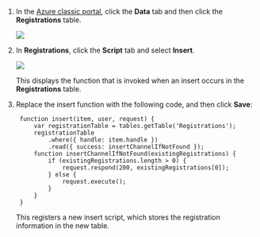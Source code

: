 

1. In the [Azure classic portal](https://manage.windowsazure.com/), click the **Data** tab and then click the **Registrations** table. 

    ![](./media/mobile-services-update-registrations-script/mobile-portal-data-tables-registrations.png)

2. In **Registrations**, click the **Script** tab and select **Insert**.
   
    ![](./media/mobile-services-update-registrations-script/mobile-insert-script-registrations.png)

    This displays the function that is invoked when an insert occurs in the **Registrations** table.

3. Replace the insert function with the following code, and then click **Save**:

        function insert(item, user, request) {
            var registrationTable = tables.getTable('Registrations');
            registrationTable
                .where({ handle: item.handle })
                .read({ success: insertChannelIfNotFound });
            function insertChannelIfNotFound(existingRegistrations) {
                if (existingRegistrations.length > 0) {
                    request.respond(200, existingRegistrations[0]);
                } else {
                    request.execute();
                }
            }
        }

   This registers a new insert script, which stores the registration information in the new table.



